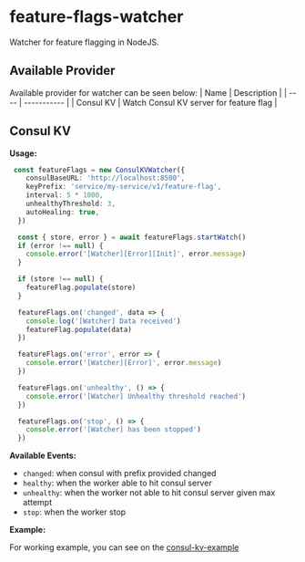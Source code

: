 # feature-flags-watcher

Watcher for feature flagging in NodeJS. 

## Available Provider
Available provider for watcher can be seen below:
| Name | Description |
| ---- | ----------- |
| Consul KV | Watch Consul KV server for feature flag |


## Consul KV
**Usage:**
```ts
 const featureFlags = new ConsulKVWatcher({
    consulBaseURL: 'http://localhost:8500',
    keyPrefix: 'service/my-service/v1/feature-flag',
    interval: 5 * 1000,
    unhealthyThreshold: 3,
    autoHealing: true,
  })

  const { store, error } = await featureFlags.startWatch()
  if (error !== null) {
    console.error('[Watcher][Error][Init]', error.message)
  }

  if (store !== null) {
    featureFlag.populate(store)
  }

  featureFlags.on('changed', data => {
    console.log('[Watcher] Data received')
    featureFlag.populate(data)
  })

  featureFlags.on('error', error => {
    console.error('[Watcher][Error]', error.message)
  })

  featureFlags.on('unhealthy', () => {
    console.error('[Watcher] Unhealthy threshold reached')
  })

  featureFlags.on('stop', () => {
    console.error('[Watcher] has been stopped')
  })
```

**Available Events:**
- `changed`: when consul with prefix provided changed
- `healthy`: when the worker able to hit consul server
- `unhealthy`: when the worker not able to hit consul server given max attempt
- `stop`: when the worker stop

**Example:**

For working example, you can see on the [consul-kv-example](../../examples/consul-kv/)